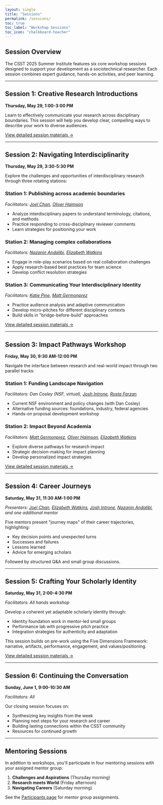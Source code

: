 ```yaml
---
layout: single
title: "Sessions"
permalink: /sessions/
toc: true
toc_label: "Workshop Sessions"
toc_icon: "chalkboard-teacher"
---
```


## Session Overview

The CSST 2025 Summer Institute features six core workshop sessions designed to support your development as a sociotechnical researcher. Each session combines expert guidance, hands-on activities, and peer learning.

---

## Session 1: Creative Research Introductions
**Thursday, May 29, 1:00-3:00 PM**

Learn to effectively communicate your research across disciplinary boundaries. This session will help you develop clear, compelling ways to describe your work to diverse audiences.

[View detailed session materials →](https://docs.google.com/document/d/1aKTtfM-0vYwsf8D1TlxhZnGhEEdTilP8ANUAc-nZF4U/edit)

---

## Session 2: Navigating Interdisciplinarity
**Thursday, May 29, 3:30-5:30 PM**

Explore the challenges and opportunities of interdisciplinary research through three rotating stations:

### Station 1: Publishing across academic boundaries
*Facilitators: [Joel Chan](/participants/#joel-chan), [Oliver Haimson](/participants/#oliver-haimson)*

- Analyze interdisciplinary papers to understand terminology, citations, and methods
- Practice responding to cross-disciplinary reviewer comments
- Learn strategies for positioning your work

### Station 2: Managing complex collaborations
*Facilitators: [Nazanin Andalibi](/participants/#naz-andalibi), [Elizabeth Watkins](/participants/#elizabeth-watkins)*

- Engage in role-play scenarios based on real collaboration challenges
- Apply research-based best practices for team science
- Develop conflict resolution strategies

### Station 3: Communicating Your Interdisciplinary Identity
*Facilitators: [Katie Pine](/participants/#katie-pine), [Matt Germonprez](/participants/#matt-germonprez)*

- Practice audience analysis and adaptive communication
- Develop micro-pitches for different disciplinary contexts
- Build skills in "bridge-before-build" approaches

[View detailed session materials →](https://docs.google.com/document/d/1aKTtfM-0vYwsf8D1TlxhZnGhEEdTilP8ANUAc-nZF4U/edit)

---

## Session 3: Impact Pathways Workshop
**Friday, May 30, 9:30 AM-12:00 PM**

Navigate the interface between research and real-world impact through two parallel tracks:

### Station 1: Funding Landscape Navigation
*Facilitators: Dan Cosley (NSF, virtual), [Josh Introne](/participants/#josh-introne), [Rosta Farzan](/participants/#rosta-farzan)*

- Current NSF environment and policy changes (with Dan Cosley)
- Alternative funding sources: foundations, industry, federal agencies
- Hands-on proposal development workshop

### Station 2: Impact Beyond Academia
*Facilitators: [Matt Germonprez](/participants/#matt-germonprez), [Oliver Haimson](/participants/#oliver-haimson), [Elizabeth Watkins](/participants/#elizabeth-watkins)*

- Explore diverse pathways for research impact
- Strategic decision-making for impact planning
- Develop personalized impact strategies

[View detailed session materials →](https://docs.google.com/document/d/1aKTtfM-0vYwsf8D1TlxhZnGhEEdTilP8ANUAc-nZF4U/edit)

---

## Session 4: Career Journeys
**Saturday, May 31, 11:30 AM-1:00 PM**

*Presenters: [Joel Chan](/participants/#joel-chan), [Elizabeth Watkins](/participants/#elizabeth-watkins), [Josh Introne](/participants/#josh-introne), [Nazanin Andalibi](/participants/#naz-andalibi), and one additional mentor*

Five mentors present "journey maps" of their career trajectories, highlighting:
- Key decision points and unexpected turns
- Successes and failures
- Lessons learned
- Advice for emerging scholars

Followed by structured Q&A and small group discussions.

---

## Session 5: Crafting Your Scholarly Identity
**Saturday, May 31, 2:00-4:30 PM**

*Facilitators: All hands workshop*

Develop a coherent yet adaptable scholarly identity through:
- Identity foundation work in mentor-led small groups
- Performance lab with progressive pitch practice
- Integration strategies for authenticity and adaptation

This session builds on pre-work using the Five Dimensions Framework: narrative, artifacts, performance, engagement, and values/positioning.

[View detailed session materials →](https://docs.google.com/document/d/1aKTtfM-0vYwsf8D1TlxhZnGhEEdTilP8ANUAc-nZF4U/edit)

---

## Session 6: Continuing the Conversation
**Sunday, June 1, 9:00-10:30 AM**

*Facilitators: All*

Our closing session focuses on:
- Synthesizing key insights from the week
- Planning next steps for your research and career
- Building lasting connections within the CSST community
- Resources for continued growth

---

## Mentoring Sessions

In addition to workshops, you'll participate in four mentoring sessions with your assigned mentor group:

1. **Challenges and Aspirations** (Thursday morning)
2. **Research meets World** (Friday afternoon)
3. **Navigating Careers** (Saturday morning)

See the [Participants page](/participants/) for mentor group assignments.